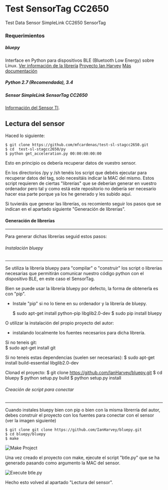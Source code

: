 # Test SensorTag CC2650
Test Data Sensor SimpleLink CC2650 SensorTag

### Requerimientos
##### bluepy
Interface en Python para dispositivos BLE (Bluetooth Low Energy) sobre Linux.
[Ver información de la librería](http://ianharvey.github.io/bluepy-doc/)
[Proyecto Ian Harvey](https://github.com/IanHarvey/bluepy.git)
[Más documentación](http://www.elinux.org/RPi_Bluetooth_LE)

##### Python 2.7 (Recomendada), 3.4 

##### Sensor SimpleLink SensorTag CC2650
[Información del Sensor TI](http://www.ti.com/sensortag).

Lectura del sensor
------------------
Haced lo siguiente:

    $ git clone https://github.com/mfcardenas/test-sl-stagcc2650.git
    $ cd  test-sl-stagcc2650/py
    $ python get_acceleration.py 00:00:00:00:00

Esto en principio os debería recuperar datos de vuestro sensor.
 
En los directorios /py y /sh tenéis los script que debéis ejecutar para recuperar datos del tag, solo necesitáis indicar la MAC del mismo. 
Estos script requieren de ciertas "librerías" que se deberían generar en vuestro ordenador pero tal y como está este repositorio no debería ser necesario hacer esa parte porque ya los he generado y les subido aquí.

Si tuvieráis que generar las librerías, os recomiento seguir los pasos que se indican en el apartado siguiente "Generación de librerías".

#### Generación de librerías
-----------------------

Para generar dichas librerías seguid estos pasos:

###### Instalación bluepy
------------------
Se utiliza la librería bluepy para "compilar" o "construir" los script o librerías necesarias que permitirán comunicar nuestro código python con el dispositivo BLE, en este caso el SensorTag.

Bien se puede usar la librería bluepy por defecto, la forma de obtenerla es con "pip".
- Instale "pip" si no lo tiene en su ordenador y la librería de bluepy. 

    $ sudo apt-get install python-pip libglib2.0-dev
    $ sudo pip install bluepy

O utilizar la instalación del propio proyecto del autor:
- instalando localmente los fuentes necesarios para dicha librería.

Si no teneis git:  
    $ sudo apt-get install git

Si no teneis estas dependencias (suelen ser necesarias):
    $ sudo apt-get install build-essential libglib2.0-dev

Clonad el proyecto:
    $ git clone https://github.com/IanHarvey/bluepy.git
    $ cd bluepy
    $ python setup.py build
    $ python setup.py install


###### Creación de script para conectar
--------------------------------------------------
Cuando instales bluepy bien con pip o bien con la misma librerría del autor, debes construir el proyecto con los fuentes para conectar con el sensor (ver la imagen siguiente)

    $ git clone git clone https://github.com/IanHarvey/bluepy.git
    $ cd bluepy/bluepy
    $ make

![Make Project](https://github.com/mfcardenas/test-sl-stagcc2650/blob/master/img/make-install.bmp)
 
Una vez creado el proyecto con make, ejecute el script "btle.py" que se ha generado pasando como argumento la MAC del sensor.

![Execute btle.py](https://github.com/mfcardenas/test-sl-stagcc2650/blob/master/img/get-ingo-sensortag.bmp)

Hecho esto volved al apartado "Lectura del sensor".

